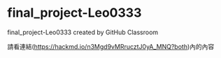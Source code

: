 # final_project-Leo0333
final_project-Leo0333 created by GitHub Classroom

請看連結(https://hackmd.io/n3Mgd9vMRrucztJ0yA_MNQ?both)內的內容 
